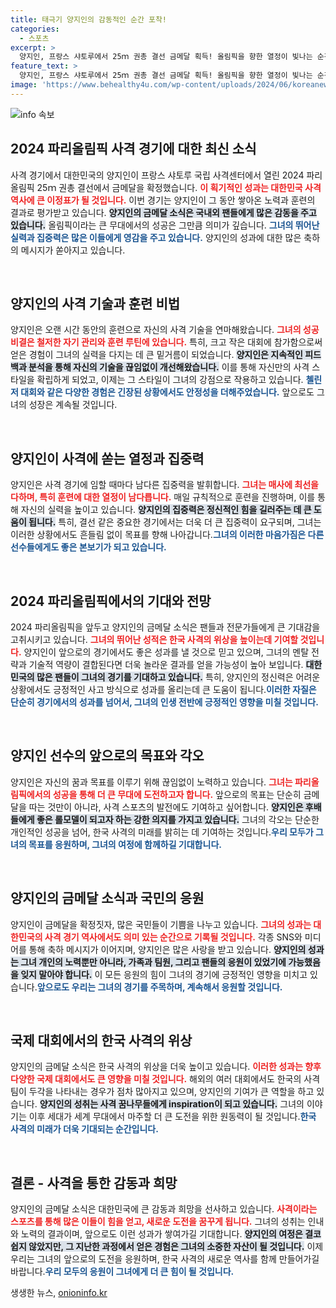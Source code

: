 ```yaml
---
title: 태극기 양지인의 감동적인 순간 포착!
categories:
  - 스포츠
excerpt: >
  양지인, 프랑스 샤토루에서 25ｍ 권총 결선 금메달 획득! 올림픽을 향한 열정이 빛나는 순간을 놓치지 마세요!
feature_text: >
  양지인, 프랑스 샤토루에서 25ｍ 권총 결선 금메달 획득! 올림픽을 향한 열정이 빛나는 순간을 놓치지 마세요!
image: 'https://www.behealthy4u.com/wp-content/uploads/2024/06/koreanews.jpg'
---
```


<p><img src="https://www.behealthy4u.com/wp-content/uploads/2024/06/koreanews.jpg" alt="info 속보" /></p>

<h2 data-ke-size="size26">2024 파리올림픽 사격 경기에 대한 최신 소식</h2>

<p data-ke-size="size16">사격 경기에서 대한민국의 양지인이 프랑스 샤토루 국립 사격센터에서 열린 2024 파리올림픽 25ｍ 권총 결선에서 금메달을 확정했습니다. <b><span style="color: #ee2323;">이 획기적인 성과는 대한민국 사격 역사에 큰 이정표가 될 것입니다.</span></b> 이번 경기는 양지인이 그 동안 쌓아온 노력과 훈련의 결과로 평가받고 있습니다. <b><span style="background-color: #21538527;">양지인의 금메달 소식은 국내외 팬들에게 많은 감동을 주고 있습니다.</span></b> 올림픽이라는 큰 무대에서의 성공은 그만큼 의미가 깊습니다. <b><span style="color: #1a5490;">그녀의 뛰어난 실력과 집중력은 많은 이들에게 영감을 주고 있습니다.</span></b> 양지인의 성과에 대한 많은 축하의 메시지가 쏟아지고 있습니다.</p>

<p data-ke-size="size16">&nbsp;</p>

<h2 data-ke-size="size26">양지인의 사격 기술과 훈련 비법</h2>

<p data-ke-size="size16">양지인은 오랜 시간 동안의 훈련으로 자신의 사격 기술을 연마해왔습니다. <b><span style="color: #ee2323;">그녀의 성공 비결은 철저한 자기 관리와 훈련 루틴에 있습니다.</span></b> 특히, 크고 작은 대회에 참가함으로써 얻은 경험이 그녀의 실력을 다지는 데 큰 밑거름이 되었습니다. <b><span style="background-color: #21538527;">양지인은 지속적인 피드백과 분석을 통해 자신의 기술을 끊임없이 개선해왔습니다.</span></b> 이를 통해 자신만의 사격 스타일을 확립하게 되었고, 이제는 그 스타일이 그녀의 강점으로 작용하고 있습니다. <b><span style="color: #1a5490;">첼린저 대회와 같은 다양한 경험은 긴장된 상황에서도 안정성을 더해주었습니다.</span></b> 앞으로도 그녀의 성장은 계속될 것입니다.</p>

<p data-ke-size="size16">&nbsp;</p>

<h2 data-ke-size="size26">양지인이 사격에 쏟는 열정과 집중력</h2>

<p data-ke-size="size16">양지인은 사격 경기에 임할 때마다 남다른 집중력을 발휘합니다. <b><span style="color: #ee2323;">그녀는 매사에 최선을 다하며, 특히 훈련에 대한 열정이 남다릅니다.</span></b> 매일 규칙적으로 훈련을 진행하며, 이를 통해 자신의 실력을 높이고 있습니다. <b><span style="background-color: #21538527;">양지인의 집중력은 정신적인 힘을 길러주는 데 큰 도움이 됩니다.</span></b> 특히, 결선 같은 중요한 경기에서는 더욱 더 큰 집중력이 요구되며, 그녀는 이러한 상황에서도 흔들림 없이 목표를 향해 나아갑니다.<b><span style="color: #1a5490;">그녀의 이러한 마음가짐은 다른 선수들에게도 좋은 본보기가 되고 있습니다.</span></b></p>

<p data-ke-size="size16">&nbsp;</p>

<h2 data-ke-size="size26">2024 파리올림픽에서의 기대와 전망</h2>

<p data-ke-size="size16">2024 파리올림픽을 앞두고 양지인의 금메달 소식은 팬들과 전문가들에게 큰 기대감을 고취시키고 있습니다. <b><span style="color: #ee2323;">그녀의 뛰어난 성적은 한국 사격의 위상을 높이는데 기여할 것입니다.</span></b> 양지인이 앞으로의 경기에서도 좋은 성과를 낼 것으로 믿고 있으며, 그녀의 멘탈 전략과 기술적 역량이 결합된다면 더욱 놀라운 결과를 얻을 가능성이 높아 보입니다. <b><span style="background-color: #21538527;">대한민국의 많은 팬들이 그녀의 경기를 기대하고 있습니다.</span></b> 특히, 양지인의 정신력은 어려운 상황에서도 긍정적인 사고 방식으로 성과를 올리는데 큰 도움이 됩니다.<b><span style="color: #1a5490;">이러한 자질은 단순히 경기에서의 성과를 넘어서, 그녀의 인생 전반에 긍정적인 영향을 미칠 것입니다.</span></b></p>

<p data-ke-size="size16">&nbsp;</p>

<h2 data-ke-size="size26">양지인 선수의 앞으로의 목표와 각오</h2>

<p data-ke-size="size16">양지인은 자신의 꿈과 목표를 이루기 위해 끊임없이 노력하고 있습니다. <b><span style="color: #ee2323;">그녀는 파리올림픽에서의 성공을 통해 더 큰 무대에 도전하고자 합니다.</span></b> 앞으로의 목표는 단순히 금메달을 따는 것만이 아니라, 사격 스포츠의 발전에도 기여하고 싶어합니다. <b><span style="background-color: #21538527;">양지인은 후배들에게 좋은 롤모델이 되고자 하는 강한 의지를 가지고 있습니다.</span></b> 그녀의 각오는 단순한 개인적인 성공을 넘어, 한국 사격의 미래를 밝히는 데 기여하는 것입니다.<b><span style="color: #1a5490;">우리 모두가 그녀의 목표를 응원하며, 그녀의 여정에 함께하길 기대합니다.</span></b></p>

<p data-ke-size="size16">&nbsp;</p>

<h2 data-ke-size="size26">양지인의 금메달 소식과 국민의 응원</h2>

<p data-ke-size="size16">양지인이 금메달을 확정짓자, 많은 국민들이 기쁨을 나누고 있습니다. <b><span style="color: #ee2323;">그녀의 성과는 대한민국의 사격 경기 역사에서도 의미 있는 순간으로 기록될 것입니다.</span></b> 각종 SNS와 미디어를 통해 축하 메시지가 이어지며, 양지인은 많은 사랑을 받고 있습니다. <b><span style="background-color: #21538527;">양지인의 성과는 그녀 개인의 노력뿐만 아니라, 가족과 팀원, 그리고 팬들의 응원이 있었기에 가능했음을 잊지 말아야 합니다.</span></b> 이 모든 응원의 힘이 그녀의 경기에 긍정적인 영향을 미치고 있습니다.<b><span style="color: #1a5490;">앞으로도 우리는 그녀의 경기를 주목하며, 계속해서 응원할 것입니다.</span></b></p>

<p data-ke-size="size16">&nbsp;</p>

<h2 data-ke-size="size26">국제 대회에서의 한국 사격의 위상</h2>

<p data-ke-size="size16">양지인의 금메달 소식은 한국 사격의 위상을 더욱 높이고 있습니다. <b><span style="color: #ee2323;">이러한 성과는 향후 다양한 국제 대회에서도 큰 영향을 미칠 것입니다.</span></b> 해외의 여러 대회에서도 한국의 사격팀이 두각을 나타내는 경우가 점차 많아지고 있으며, 양지인의 기여가 큰 역할을 하고 있습니다. <b><span style="background-color: #21538527;">양지인의 성취는 사격 꿈나무들에게 inspiration이 되고 있습니다.</span></b> 그녀의 이야기는 이후 세대가 세계 무대에서 마주할 더 큰 도전을 위한 원동력이 될 것입니다.<b><span style="color: #1a5490;">한국 사격의 미래가 더욱 기대되는 순간입니다.</span></b></p>

<p data-ke-size="size16">&nbsp;</p>

<h2 data-ke-size="size26">결론 - 사격을 통한 감동과 희망</h2>

<p data-ke-size="size16">양지인의 금메달 소식은 대한민국에 큰 감동과 희망을 선사하고 있습니다. <b><span style="color: #ee2323;">사격이라는 스포츠를 통해 많은 이들이 힘을 얻고, 새로운 도전을 꿈꾸게 됩니다.</span></b> 그녀의 성취는 인내와 노력의 결과이며, 앞으로도 이런 성과가 쌓여가길 기대합니다. <b><span style="background-color: #21538527;">양지인의 여정은 결코 쉽지 않았지만, 그 지난한 과정에서 얻은 경험은 그녀의 소중한 자산이 될 것입니다.</span></b> 이제 우리는 그녀의 앞으로의 도전을 응원하며, 한국 사격의 새로운 역사를 함께 만들어가길 바랍니다.<b><span style="color: #1a5490;">우리 모두의 응원이 그녀에게 더 큰 힘이 될 것입니다.</span></b></p>
생생한 뉴스, <a href="https://onioninfo.kr" rel="dofollow">onioninfo.kr</a>


